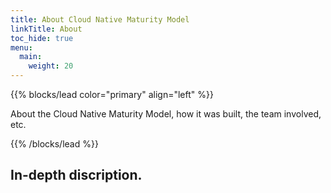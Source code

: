 ```yaml
---
title: About Cloud Native Maturity Model
linkTitle: About
toc_hide: true
menu:
  main:
    weight: 20
---
```


{{% blocks/lead color="primary" align="left" %}}

About the Cloud Native Maturity Model, how it was built, the team involved, etc.

{{% /blocks/lead %}}

## In-depth discription.
